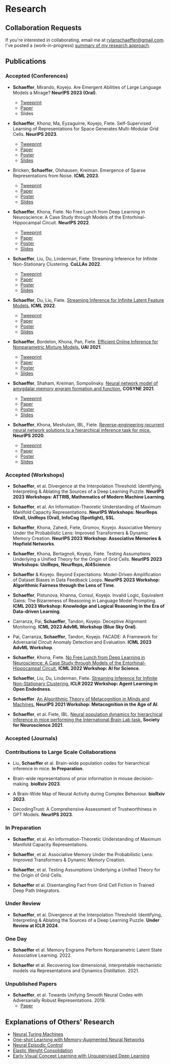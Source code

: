 # Research

## Collaboration Requests

If you're interested in collaborating, email me at rylanschaeffer@gmail.com. I've posted
a (work-in-progress) [summary of my research approach](research/research_philosophy.md).

## Publications

### Accepted (Conferences)

- __Schaeffer__, Mirando, Koyejo. Are Emergent Abilities of Large Language Models a Mirage? __NeurIPS 2023 (Oral)__.
  - [Tweeprint](research/2023_neurips_llm_emergent_abilities_mirage/main.md)
  - [Paper](research/2023_neurips_llm_emergent_abilities_mirage/paper.pdf)
  - Slides

- __Schaeffer__, _Khona_, Ma, Eyzaguirre, Koyejo, Fiete. Self-Supervised Learning of Representations for Space Generates Multi-Modular Grid Cells. __NeurIPS 2023__. 
  - [Tweeprint]()
  - [Paper]()
  - [Poster]()
  - [Slides]()

- Bricken, __Schaeffer__, Olshausen, Kreiman. Emergence of Sparse Representations from Noise. __ICML 2023__.
  - [Tweeprint]()
  - [Paper]()
  - [Poster]()
  - [Slides]()

- __Schaeffer__, Khona, Fiete. No Free Lunch from Deep Learning in Neuroscience: A Case Study through Models of the Entorhinal-Hippocampal Circuit. __NeurIPS 2022__.
  - [Tweeprint]()
  - [Paper]()
  - [Poster]()
  - [Slides]()

- __Schaeffer__, Liu, Du, Linderman, Fiete. Streaming Inference for Infinite Non-Stationary Clustering. __CoLLAs 2022__.
  - [Tweeprint]()
  - [Paper]()
  - [Poster]()
  - [Slides]()

- __Schaeffer__, Du, Liu, Fiete. [Streaming Inference for Infinite Latent 
Feature Models.](research/2022_icml_streaming_ibp/main.html) __ICML 2022__.
  - [Tweeprint]()
  - [Paper]()
  - [Poster]()
  - [Slides]() 

- __Schaeffer__, Bordelon, Khona, Pan, Fiete. [Efficient Online Inference for Nonparametric Mixture Models.](research/2021_uai_streaming_crp/main.html) __UAI 2021__.
  - [Tweeprint]()
  - [Paper]()
  - [Poster]()
  - [Slides]()

- __Schaeffer__, Shaham, Kreiman, Sompolinsky. [Neural network model of amygdalar memory engram formation 
  and function.](research/2021_cosyne_amygdalar_engram/main.html) __COSYNE 2021__.
  - [Tweeprint]()
  - [Paper]()
  - [Poster]()
  - [Slides]()

- __Schaeffer__, Khona, Meshulam, IBL, Fiete. [Reverse-engineering recurrent neural network solutions to a hierarchical inference task for 
  mice.](research/2020_neurips_reverse_engineering/main.html) __NeurIPS 2020__.
  - [Tweeprint](research/2020_neurips_reverse_engineering/main.html)
  - [Paper](research/2020_neurips_reverse_engineering/paper.pdf)
  - [Poster](research/2020_neurips_reverse_engineering/poster.pdf)
  - [Slides](research/2020_neurips_reverse_engineering/slides.pdf)

### Accepted (Workshops)

- __Schaeffer__, et al. Divergence at the Interpolation Threshold: Identifying, Interpreting & Ablating the Sources of a Deep Learning Puzzle. __NeurIPS 2023 Workshops: ATTRIB, Mathematics of Modern Machine Learning__.

- __Schaeffer__, et al. An Information-Theoretic Understanding of Maximum Manifold Capacity Representations. __NeurIPS Workshops: NeurReps (Oral), UniReps (Oral), InfoCog (Spotlight), SSL__. 
  
- __Schaeffer__, Khona, Zahedi, Fiete, Gromov, Koyejo. Associative Memory Under the Probabilistic Lens: Improved Transformers & Dynamic Memory Creation. __NeurIPS 2023 Workshop: Associative Memories & Hopfield Networks__.

- __Schaeffer__, Khona, Bertagnoli, Koyejo, Fiete. Testing Assumptions Underlying a Unified Theory for the Origin of Grid Cells.  __NeurIPS 2023 Workshops: UniReps, NeurReps, AI4Science__.

- __Schaeffer__ & Koyejo. Beyond Expectations: Model-Driven Amplification of Dataset Biases in Data Feedback Loops. __NeurIPS 2023 Workshop: Algorithmic Fairness through the Lens of Time__.

- __Schaeffer__, Pistunova, Khanna, Consul, Koyejo. Invalid Logic, Equivalent Gains: The Bizarreness of Reasoning in Language Model Prompting. __ICML 2023 Workshop: Knowledge and Logical Reasoning in the Era of Data-driven Learning__.

- Carranza, Pai, __Schaeffer__, Tandon, Koyejo. Deceptive Alignment Monitoring. __ICML 2023 AdvML Workshop (Blue Sky Oral)__.

- Pai, Carranza, __Schaeffer__, Tandon, Koyejo. FACADE: A Framework for Adversarial Circuit Anomaly Detection and Evaluation. __ICML 2023 AdvML Workshop__.

- __Schaeffer__, Khona, Fiete. [No Free Lunch from Deep Learning in Neuroscience:
  A Case Study through Models of the Entorhinal-Hippocampal Circuit.](research/2022_icml_ai4science_no_free_lunch/main.html) __ICML 2022 Workshop: AI for Science__.

- __Schaeffer__, Liu, Du, Linderman, Fiete. [Streaming Inference for Infinite Non-Stationary Clustering.](research/2022_iclr_workshop_aloe/main.html)
  __ICLR 2022 Workshop: Agent Learning in Open Endedness__.

- __Schaeffer__. [An Algorithmic Theory of Metacognition in Minds and Machines.](research/2021_neurips_workshop_metacognition/main.html)
  __NeurIPS 2021 Workshop: Metacognition in the Age of AI__.

- __Schaeffer__, et al. Fiete, IBL. [Neural population dynamics for hierarchical inference in mice performing
  the International Brain Lab task.](research/2021_sfn_ibl/main.html) __Society for Neuroscience 2021__.

### Accepted (Journals)

### Contributions to Large Scale Collaborations

- Liu, __Schaeffer__ et al. Brain-wide population codes for hierarchical inference in mice. __In Preparation__.

- Brain-wide representations of prior information in mouse decision-making.  __bioRxiv 2023__.

- A Brain-Wide Map of Neural Activity during Complex Behaviour. __bioRxiv 2023__.

- DecodingTrust: A Comprehensive Assessment of Trustworthiness in GPT Models. __NeurIPS 2023__.

### In Preparation

- __Schaeffer__, et al. An Information-Theoretic Understanding of Maximum Manifold Capacity Representations.

- __Schaeffer__, et al. Associative Memory Under the Probabilistic Lens: Improved Transformers & Dynamic Memory Creation.

- __Schaeffer__, et al. Testing Assumptions Underlying a Unified Theory for the Origin of Grid Cells.

- __Schaeffer__ et al. Disentangling Fact from Grid Cell Fiction in Trained Deep Path Integrators.



### Under Review

- __Schaeffer__, et al. Divergence at the Interpolation Threshold: Identifying, Interpreting & Ablating the Sources of a Deep Learning Puzzle. __Under Review at ICLR 2024__.

### One Day

- __Schaeffer__ et al. Memory Engrams Perform Nonparametric Latent State Associative Learning. 2022.

- __Schaeffer__ et al. Recovering low dimensional, interpretable mechanistic models
  via Representations and Dynamics Distillation. 2021.

### Unpublished Papers

- __Schaeffer__, et al. Towards Unifying Smooth Neural Codes with Adversarially Robust Representations. 2019.
  - [Paper](research/2019_am226_smooth_neural_codes/paper.pdf)


## Explanations of Others' Research

- [Neural Turing Machines](research/neural_turing_machine/main.html)
- [One-shot Learning with Memory-Augmented Neural Networks](research/one_shot_learning_with_memory_augmented_nn/main.html)
- [Neural Episodic Control](research/neural_episodic_control/main.html)
- [Elastic Weight Consolidation](research/elastic_weight_consolidation/main.html)
- [Early Visual Concept Learning with Unsupervised Deep Learning](research/early_visual_concept_learning/main.html)
